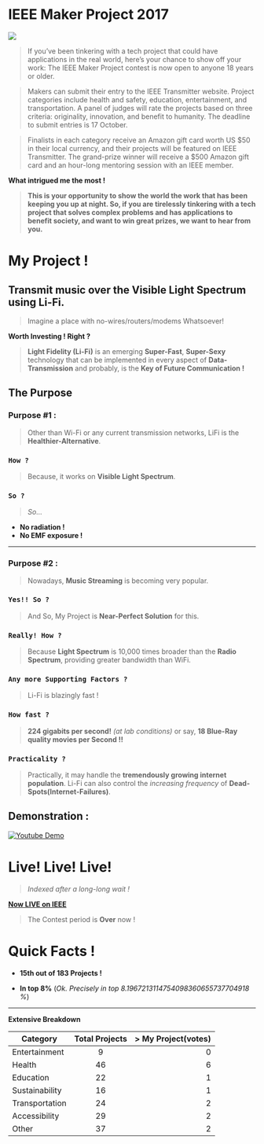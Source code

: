 # IEEE Maker Project 2017

![](http://theinstitute.ieee.org/image/MTYyNzEz.jpeg)


> If you’ve been tinkering with a tech project that could have applications in the real world, here’s your chance to show off your work: The IEEE Maker Project contest is now open to anyone 18 years or older.

> Makers can submit their entry to the IEEE Transmitter website. Project categories include health and safety, education, entertainment, and transportation. A panel of judges will rate the projects based on three criteria: originality, innovation, and benefit to humanity. The deadline to submit entries is 17 October.

> Finalists in each category receive an Amazon gift card worth US $50 in their local currency, and their projects will be featured on IEEE Transmitter. The grand-prize winner will receive a $500 Amazon gift card and an hour-long mentoring session with an IEEE member.

**What intrigued me the most !**

> **This is your opportunity to show the world the work that has been keeping you up at night. So, if you are tirelessly tinkering with a tech project that solves complex problems and has applications to benefit society, and want to win great prizes, we want to hear from you.**

# My Project !

## Transmit music over the Visible Light Spectrum using Li-Fi.

> Imagine a place with no-wires/routers/modems Whatsoever!

**Worth Investing ! Right ?**

> **Light Fidelity (Li-Fi)** is an emerging **Super-Fast**, **Super-Sexy** technology that can be implemented in every aspect of **Data-Transmission** and probably, is the **Key of Future Communication !**

## The Purpose
### Purpose #1 :

> Other than Wi-Fi or any current transmission networks, LiFi is the **Healthier-Alternative**.

### `How ?`

> Because, it works on **Visible Light Spectrum**. 

### `So ?`

> *So...* 

* **No radiation !**
* **No EMF exposure !**

---

### Purpose #2 :

> Nowadays, **Music Streaming** is becoming very popular.

### `Yes!! So ?`

> And So, My Project is **Near-Perfect Solution** for this.

### `Really! How ?`

> Because **Light Spectrum** is 10,000 times broader than the **Radio Spectrum**, providing greater bandwidth than WiFi.

### `Any more Supporting Factors ?`

> Li-Fi is blazingly fast !

### `How fast ?`

> **224 gigabits per second!** *(at lab conditions)* or say, **18 Blue-Ray quality movies per Second !!**

###  `Practicality ?`

> Practically, it may handle the **tremendously growing internet population**. Li-Fi can also control the *increasing frequency* of **Dead-Spots(Internet-Failures)**.

## Demonstration :
[![Youtube Demo](https://img.youtube.com/vi/cRLjyrz-uKk/0.jpg)](https://www.youtube.com/watch?v=JOluPk97xYU "0x48piraj's Channel")


# Live! Live! Live!

> *Indexed after a long-long wait !*

[**Now LIVE on IEEE**](https://transmitter.ieee.org/makerproject/view/93538) 
 
> The Contest period is **Over** now !
 
 
# Quick Facts !

* **15th out  of 183 Projects !**

* **In top 8%** (*Ok. Precisely in top 8.1967213114754098360655737704918 %*)

---

**Extensive Breakdown**

| Category        | Total Projects           | > My Project(votes)  |
| ------------- |:-------------:| -----:|
| Entertainment      | 9 | 0 |
| Health      | 46      |   6 |
| Education | 22      |    1 |
| Sustainability      | 16 | 1 |
| Transportation      | 24      |   2 |
| Accessibility | 29      |    2 |
| Other | 37      |    2 |




